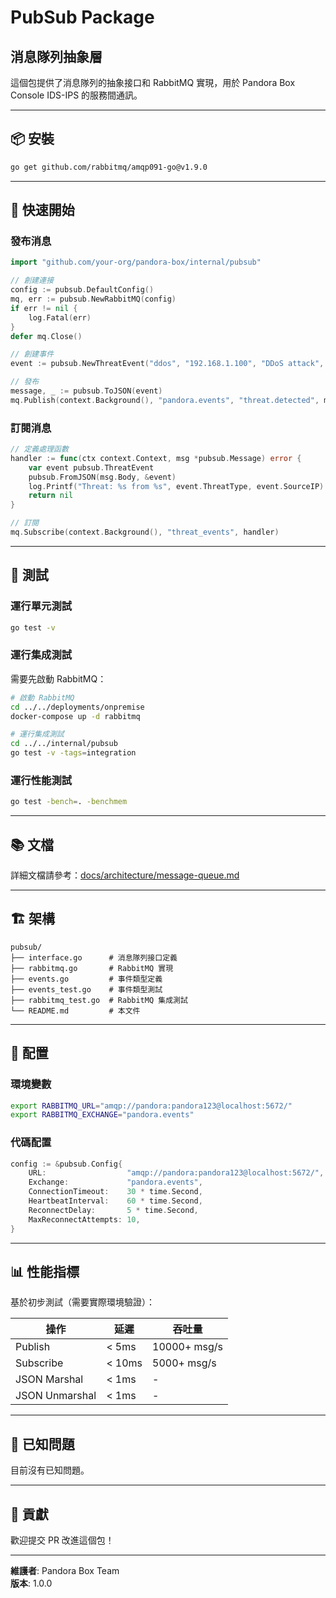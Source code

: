 # PubSub Package
## 消息隊列抽象層

這個包提供了消息隊列的抽象接口和 RabbitMQ 實現，用於 Pandora Box Console IDS-IPS 的服務間通訊。

---

## 📦 安裝

```bash
go get github.com/rabbitmq/amqp091-go@v1.9.0
```

---

## 🚀 快速開始

### 發布消息

```go
import "github.com/your-org/pandora-box/internal/pubsub"

// 創建連接
config := pubsub.DefaultConfig()
mq, err := pubsub.NewRabbitMQ(config)
if err != nil {
    log.Fatal(err)
}
defer mq.Close()

// 創建事件
event := pubsub.NewThreatEvent("ddos", "192.168.1.100", "DDoS attack", "blocked", 8)

// 發布
message, _ := pubsub.ToJSON(event)
mq.Publish(context.Background(), "pandora.events", "threat.detected", message)
```

### 訂閱消息

```go
// 定義處理函數
handler := func(ctx context.Context, msg *pubsub.Message) error {
    var event pubsub.ThreatEvent
    pubsub.FromJSON(msg.Body, &event)
    log.Printf("Threat: %s from %s", event.ThreatType, event.SourceIP)
    return nil
}

// 訂閱
mq.Subscribe(context.Background(), "threat_events", handler)
```

---

## 🧪 測試

### 運行單元測試

```bash
go test -v
```

### 運行集成測試

需要先啟動 RabbitMQ：

```bash
# 啟動 RabbitMQ
cd ../../deployments/onpremise
docker-compose up -d rabbitmq

# 運行集成測試
cd ../../internal/pubsub
go test -v -tags=integration
```

### 運行性能測試

```bash
go test -bench=. -benchmem
```

---

## 📚 文檔

詳細文檔請參考：[docs/architecture/message-queue.md](../../docs/architecture/message-queue.md)

---

## 🏗️ 架構

```
pubsub/
├── interface.go      # 消息隊列接口定義
├── rabbitmq.go       # RabbitMQ 實現
├── events.go         # 事件類型定義
├── events_test.go    # 事件類型測試
├── rabbitmq_test.go  # RabbitMQ 集成測試
└── README.md         # 本文件
```

---

## 🔧 配置

### 環境變數

```bash
export RABBITMQ_URL="amqp://pandora:pandora123@localhost:5672/"
export RABBITMQ_EXCHANGE="pandora.events"
```

### 代碼配置

```go
config := &pubsub.Config{
    URL:                  "amqp://pandora:pandora123@localhost:5672/",
    Exchange:             "pandora.events",
    ConnectionTimeout:    30 * time.Second,
    HeartbeatInterval:    60 * time.Second,
    ReconnectDelay:       5 * time.Second,
    MaxReconnectAttempts: 10,
}
```

---

## 📊 性能指標

基於初步測試（需要實際環境驗證）：

| 操作 | 延遲 | 吞吐量 |
|------|------|--------|
| Publish | < 5ms | 10000+ msg/s |
| Subscribe | < 10ms | 5000+ msg/s |
| JSON Marshal | < 1ms | - |
| JSON Unmarshal | < 1ms | - |

---

## 🐛 已知問題

目前沒有已知問題。

---

## 🤝 貢獻

歡迎提交 PR 改進這個包！

---

**維護者**: Pandora Box Team  
**版本**: 1.0.0

